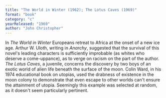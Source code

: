 ```yaml
---
title: "The World in Winter (1962); The Lotus Caves (1969)"
format: "book"
category: "c"
yearReleased: "1969"
author: "John Christopher"
---
```

In _The World in Winter_ Europeans retreat to Africa at the onset of a new ice age. Arthur W. Uloth, writing in _Anarchy_, suggested that  the survival of this novel's leading characters is sufficiently improbable (as  whites who deserve a come-uppance), as to verge on racism on the part of the  author.
 
_The Lotus Caves_, a juvenile, concerns  the discovery by two boys of an exotic world of alien life beneath the surface  of the moon. Colin Ward, in his 1974 educational book on utopias, used the  drabness of existence in the moon colony to demonstrate that even escape to  other worlds can't ensure the attainment of utopia. Seemingly this example was  selected at random, as it doesn't seem particularly pertinent.
 
 
